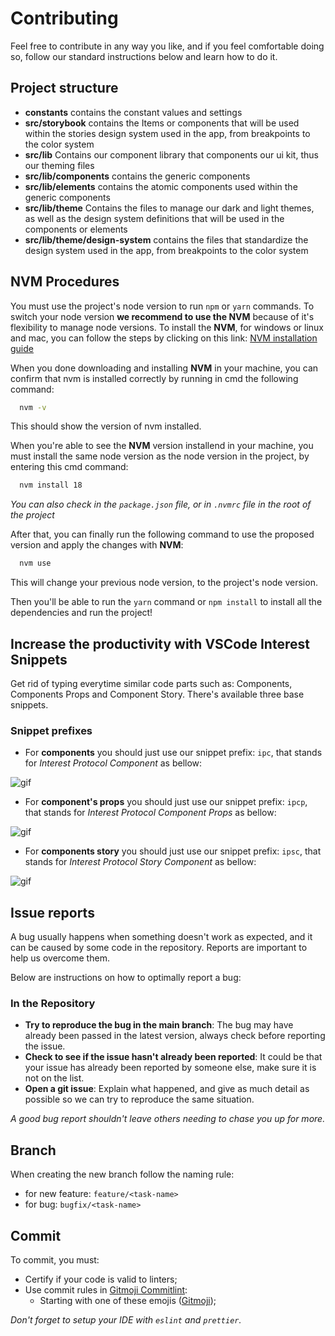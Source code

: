 # Contributing

Feel free to contribute in any way you like, and if you feel comfortable doing so, follow our standard instructions below and learn how to do it.

## Project structure

- **constants** contains the constant values and settings
- **src/storybook** contains the Items or components that will be used within the stories design system used in the app, from breakpoints to the color system
- **src/lib** Contains our component library that components our ui kit, thus our theming files
- **src/lib/components** contains the generic components
- **src/lib/elements** contains the atomic components used within the generic components
- **src/lib/theme** Contains the files to manage our dark and light themes, as well as the design system definitions that will be used in the components or elements
- **src/lib/theme/design-system** contains the files that standardize the design system used in the app, from breakpoints to the color system

## NVM Procedures

You must use the project's node version to run `npm` or `yarn` commands. To switch your node version **we recommend to use the NVM** because of it's flexibility to manage node versions. To install the **NVM**, for windows or linux and mac, you can follow the steps by clicking on this link:
[NVM installation guide](https://www.freecodecamp.org/news/node-version-manager-nvm-install-guide/)

When you done downloading and installing **NVM** in your machine, you can confirm that nvm is installed correctly by running in cmd the following command:

```bash
  nvm -v
```

This should show the version of nvm installed.

When you're able to see the **NVM** version installend in your machine, you must install the same node version as the node version in the project, by entering this cmd command:

```bash
  nvm install 18
```

_You can also check in the `package.json` file, or in `.nvmrc` file in the root of the project_

After that, you can finally run the following command to use the proposed version and apply the changes with **NVM**:

```bash
  nvm use
```

This will change your previous node version, to the project's node version.

Then you'll be able to run the `yarn` command or `npm install` to install all the dependencies and run the project!

## Increase the productivity with VSCode Interest Snippets

Get rid of typing everytime similar code parts such as: Components, Components Props and Component Story.
There's available three base snippets.

### Snippet prefixes

- For **components** you should just use our snippet prefix: `ipc`, that stands for _Interest Protocol Component_ as bellow:

<img alt="gif" src="https://i.imgur.com/yipg4xC.gif" />

- For **component's props** you should just use our snippet prefix: `ipcp`, that stands for _Interest Protocol Component Props_ as bellow:

<img alt="gif" src="https://i.imgur.com/ARPtTgY.gif" />

- For **components story** you should just use our snippet prefix: `ipsc`, that stands for _Interest Protocol Story Component_ as bellow:

<img alt="gif" src="https://i.imgur.com/1zyBDeg.gif" />

## Issue reports

A bug usually happens when something doesn't work as expected, and it can be caused by some code in the repository. Reports are important to help us overcome them.

Below are instructions on how to optimally report a bug:

### In the Repository

- **Try to reproduce the bug in the main branch**: The bug may have already been passed in the latest version, always check before reporting the issue.
- **Check to see if the issue hasn't already been reported**: It could be that your issue has already been reported by someone else, make sure it is not on the list.
- **Open a git issue**: Explain what happened, and give as much detail as possible so we can try to reproduce the same situation.

_A good bug report shouldn't leave others needing to chase you up for more._

## Branch

When creating the new branch follow the naming rule:

- for new feature: `feature/<task-name>`
- for bug: `bugfix/<task-name>`

## Commit

To commit, you must:

- Certify if your code is valid to linters;
- Use commit rules in [Gitmoji Commitlint](https://github.com/arvinxx/gitmoji-commit-workflow/tree/master/packages/commitlint-config#readme):
  - Starting with one of these emojis ([Gitmoji](https://gitmoji.dev));

_Don't forget to setup your IDE with `eslint` and `prettier`._
